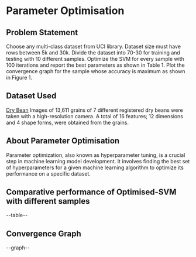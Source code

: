 # Parameter Optimisation
## Problem Statement
Choose any multi-class dataset from UCI library. Dataset size must have rows between 5k and 30k. Divide the dataset into 70-30 for training and testing with 10 different samples. Optimize the SVM for every sample with 100 iterations and report the best parameters as shown in Table 1. Plot the convergence graph for the sample whose accuracy is maximum as shown in Figure 1. 

## Dataset Used
[Dry Bean](https://archive.ics.uci.edu/dataset/602/dry+bean+dataset)
Images of 13,611 grains of 7 different registered dry beans were taken with a high-resolution camera. A total of 16 features; 12 dimensions and 4 shape forms, were obtained from the grains.

## About Parameter Optimisation
Parameter optimization, also known as hyperparameter tuning, is a crucial step in machine learning model development. It involves finding the best set of hyperparameters for a given machine learning algorithm to optimize its performance on a specific dataset.

## Comparative performance of Optimised-SVM with different samples
--table--

## Convergence Graph
--graph--
